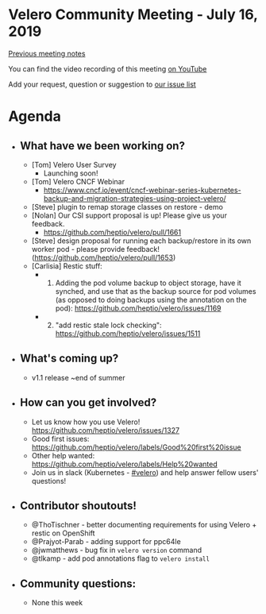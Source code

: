 # Velero Community Meeting - July 16, 2019

[Previous meeting notes](https://github.com/heptio/velero-community)

You can find the video recording of this meeting [on YouTube](https://www.youtube.com/watch?v=KQpinNZhFTI) 

Add your request, question or suggestion to [our issue list](https://github.com/heptio/velero-community/issues)

# Agenda
- ## What have we been working on?
    - [Tom] Velero User Survey
        - Launching soon!
    - [Tom] Velero CNCF Webinar
        - https://www.cncf.io/event/cncf-webinar-series-kubernetes-backup-and-migration-strategies-using-project-velero/
    - [Steve] plugin to remap storage classes on restore - demo
    - [Nolan] Our CSI support proposal is up! Please give us your feedback.
        - https://github.com/heptio/velero/pull/1661
    - [Steve] design proposal for running each backup/restore in its own worker pod - please provide feedback! (https://github.com/heptio/velero/pull/1653)
    - [Carlisia] Restic stuff:
        - 1) Adding the pod volume backup to object storage, have it synched, and use that as the backup source for pod volumes (as opposed to doing backups using the annotation on the pod): https://github.com/heptio/velero/issues/1169
        - 2) "add restic stale lock checking": https://github.com/heptio/velero/issues/1511
- ## What's coming up?
    - v1.1 release ~end of summer
- ## How can you get involved?
    - Let us know how you use Velero! https://github.com/heptio/velero/issues/1327
    - Good first issues: https://github.com/heptio/velero/labels/Good%20first%20issue
    - Other help wanted: https://github.com/heptio/velero/labels/Help%20wanted
    - Join us in slack (Kubernetes - [#velero](https://kubernetes.slack.com/messages/velero)) and help answer fellow users' questions!

- ## Contributor shoutouts!
    - @ThoTischner - better documenting requirements for using Velero + restic on OpenShift
    - @Prajyot-Parab - adding support for ppc64le
    - @jwmatthews - bug fix in `velero version` command
    - @tlkamp - add pod annotations flag to `velero install`

- ## Community questions:
    - None this week
